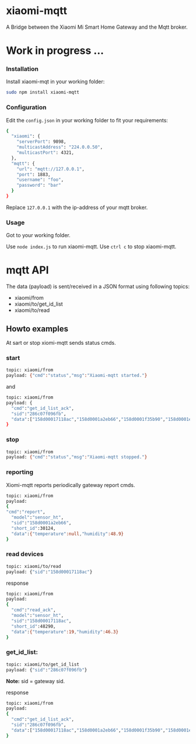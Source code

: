 # xiaomi-mqtt

A Bridge between the Xiaomi Mi Smart Home Gateway and the Mqtt broker.

# Work in progress ...

### Installation

Install xiaomi-mqt in your working folder:
```sh
sudo npm install xiaomi-mqtt
```

### Configuration

Edit the `config.json` in your working folder to fit your requirements:

```sh
{
  "xiaomi": {
    "serverPort": 9898,
    "multicastAddress": "224.0.0.50",
    "multicastPort": 4321,
  },
  "mqtt": {
    "url": "mqtt://127.0.0.1",
    "port": 1883,
    "username": "foo",
    "password": "bar"
  }
}
```

Replace `127.0.0.1` with the ip-address of your mqtt broker.

### Usage

Got to your working folder.

Use `node index.js` to run xiaomi-mqtt.
Use `ctrl c` to stop xiaomi-mqtt.

#
# mqtt API

The data (payload) is sent/received in a JSON format using following topics:

* xiaomi/from
* xiaomi/to/get_id_list
* xiaomi/to/read

## Howto examples

At sart or stop xiomi-mqtt sends status cmds.

### start

```sh
topic: xiaomi/from
payload: {"cmd":"status","msg":"Xiaomi-mqtt started."}
```
and

```sh
topic: xiaomi/from
payload: {
  "cmd":"get_id_list_ack",
  "sid":"286c07f096fb",
  "data":["158d00017118ac","158d0001a2eb66","158d0001f35b90","158d0001e52516"]
}
```

### stop

```sh
topic: xiaomi/from
payload: {"cmd":"status","msg":"Xiaomi-mqtt stopped."}
```

### reporting

Xiomi-mqtt reports periodically gateway report cmds.

```sh
topic: xiaomi/from
payload:
{
"cmd":"report",
  "model":"sensor_ht",
  "sid":"158d0001a2eb66",
  "short_id":30124,
  "data":{"temperature":null,"humidity":48.9}
}
```

### read devices

```sh
topic: xiaomi/to/read
payload: {"sid":"158d00017118ac"}
```

response

```sh
topic: xiaomi/from
payload:
{
  "cmd":"read_ack",
  "model":"sensor_ht",
  "sid":"158d00017118ac",
  "short_id":48290,
  "data":{"temperature":19,"humidity":46.3}
}
```

### get_id_list:

```sh
topic: xiaomi/to/get_id_list
payload: {"sid":"286c07f096fb"}
```
**Note:** sid = gateway sid.

response

```sh
topic: xiaomi/from
payload:
{
  "cmd":"get_id_list_ack",
  "sid":"286c07f096fb",
  "data":["158d00017118ac","158d0001a2eb66","158d0001f35b90","158d0001e52516"]
}
```
